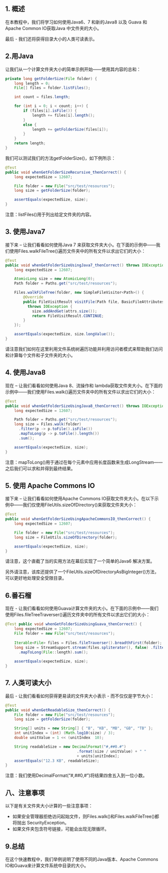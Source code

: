 ## 1. 概述

在本教程中，我们将学习如何使用Java6、7 和新的Java8 以及 Guava 和 Apache Common IO获取Java 中文件夹的大小。

最后 - 我们还将获得目录大小的人类可读表示。

## 2.用Java

让我们从一个计算文件夹大小的简单示例开始——使用其内容的总和：

```java
private long getFolderSize(File folder) {
    long length = 0;
    File[] files = folder.listFiles();

    int count = files.length;

    for (int i = 0; i < count; i++) {
        if (files[i].isFile()) {
            length += files[i].length();
        }
        else {
            length += getFolderSize(files[i]);
        }
    }
    return length;
}
```

我们可以测试我们的方法getFolderSize()，如下例所示：

```java
@Test
public void whenGetFolderSizeRecursive_thenCorrect() {
    long expectedSize = 12607;

    File folder = new File("src/test/resources");
    long size = getFolderSize(folder);

    assertEquals(expectedSize, size);
}
```

注意：listFiles()用于列出给定文件夹的内容。

## 3. 使用Java7

接下来 – 让我们看看如何使用Java 7 来获取文件夹大小。在下面的示例中——我们使用Files.walkFileTree()遍历文件夹中的所有文件以求出它们的大小：

```java
@Test
public void whenGetFolderSizeUsingJava7_thenCorrect() throws IOException {
    long expectedSize = 12607;

    AtomicLong size = new AtomicLong(0);
    Path folder = Paths.get("src/test/resources");

    Files.walkFileTree(folder, new SimpleFileVisitor<Path>() {
        @Override
        public FileVisitResult visitFile(Path file, BasicFileAttributes attrs) 
          throws IOException {
            size.addAndGet(attrs.size());
            return FileVisitResult.CONTINUE;
        }
    });

    assertEquals(expectedSize, size.longValue());
}
```

请注意我们如何在这里利用文件系统树遍历功能并利用访问者模式来帮助我们访问和计算每个文件和子文件夹的大小。

## 4. 使用Java8

现在 – 让我们看看如何使用Java 8、流操作和 lambda获取文件夹大小。在下面的示例中——我们使用Files.walk()遍历文件夹中的所有文件以求出它们的大小：

```java
@Test
public void whenGetFolderSizeUsingJava8_thenCorrect() throws IOException {
    long expectedSize = 12607;

    Path folder = Paths.get("src/test/resources");
    long size = Files.walk(folder)
      .filter(p -> p.toFile().isFile())
      .mapToLong(p -> p.toFile().length())
      .sum();

    assertEquals(expectedSize, size);
}
```

注意：mapToLong()用于通过在每个元素中应用长度函数来生成LongStream——之后我们可以求和并得到最终结果。

## 5. 使用 Apache Commons IO

接下来 – 让我们看看如何使用Apache Commons IO获取文件夹大小。在以下示例中——我们仅使用FileUtils.sizeOfDirectory()来获取文件夹大小：

```java
@Test
public void whenGetFolderSizeUsingApacheCommonsIO_thenCorrect() {
    long expectedSize = 12607;

    File folder = new File("src/test/resources");
    long size = FileUtils.sizeOfDirectory(folder);

    assertEquals(expectedSize, size);
}
```

请注意，这个直截了当的实用方法在幕后实现了一个简单的Java6 解决方案。

另外请注意，该库还提供了一个FileUtils.sizeOfDirectoryAsBigInteger()方法，可以更好地处理安全受限目录。

## 6.番石榴

现在 - 让我们看看如何使用Guava计算文件夹的大小。在下面的示例中——我们使用Files.fileTreeTraverser()遍历文件夹中的所有文件以求出它们的大小：

```java
@Test public void whenGetFolderSizeUsingGuava_thenCorrect() { 
    long expectedSize = 12607; 
    File folder = new File("src/test/resources"); 
   
    Iterable<File> files = Files.fileTraverser().breadthFirst(folder);
    long size = StreamSupport.stream(files.spliterator(), false) .filter(f -> f.isFile()) 
      .mapToLong(File::length).sum(); 
   
    assertEquals(expectedSize, size); 
}
```

## 7. 人类可读大小

最后 - 让我们看看如何获得更易读的文件夹大小表示 - 而不仅仅是字节大小：

```java
@Test
public void whenGetReadableSize_thenCorrect() {
    File folder = new File("src/test/resources");
    long size = getFolderSize(folder);

    String[] units = new String[] { "B", "KB", "MB", "GB", "TB" };
    int unitIndex = (int) (Math.log10(size) / 3);
    double unitValue = 1 << (unitIndex  10);

    String readableSize = new DecimalFormat("#,##0.#")
                                .format(size / unitValue) + " " 
                                + units[unitIndex];
    assertEquals("12.3 KB", readableSize);
}
```

注意：我们使用DecimalFormat(“#,##0,#”)将结果四舍五入到一位小数。

## 八、注意事项

以下是有关文件夹大小计算的一些注意事项：

-   如果安全管理器拒绝访问起始文件，则Files.walk()和Files.walkFileTree()都将抛出 SecurityException。
-   如果文件夹包含符号链接，可能会出现无限循环。

## 9.总结

在这个快速教程中，我们举例说明了使用不同的Java版本、Apache Commons IO和Guava来计算文件系统中目录的大小。